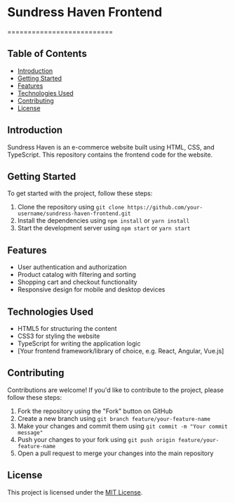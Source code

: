 # Sundress Haven Frontend
==========================

Table of Contents
-----------------

* [Introduction](#introduction)
* [Getting Started](#getting-started)
* [Features](#features)
* [Technologies Used](#technologies-used)
* [Contributing](#contributing)
* [License](#license)

## Introduction

Sundress Haven is an e-commerce website built using HTML, CSS, and TypeScript. This repository contains the frontend code for the website.

## Getting Started

To get started with the project, follow these steps:

1. Clone the repository using `git clone https://github.com/your-username/sundress-haven-frontend.git`
2. Install the dependencies using `npm install` or `yarn install`
3. Start the development server using `npm start` or `yarn start`

## Features

* User authentication and authorization
* Product catalog with filtering and sorting
* Shopping cart and checkout functionality
* Responsive design for mobile and desktop devices

## Technologies Used

* HTML5 for structuring the content
* CSS3 for styling the website
* TypeScript for writing the application logic
* [Your frontend framework/library of choice, e.g. React, Angular, Vue.js]

## Contributing

Contributions are welcome! If you'd like to contribute to the project, please follow these steps:

1. Fork the repository using the "Fork" button on GitHub
2. Create a new branch using `git branch feature/your-feature-name`
3. Make your changes and commit them using `git commit -m "Your commit message"`
4. Push your changes to your fork using `git push origin feature/your-feature-name`
5. Open a pull request to merge your changes into the main repository

## License

This project is licensed under the [MIT License](https://opensource.org/licenses/MIT).